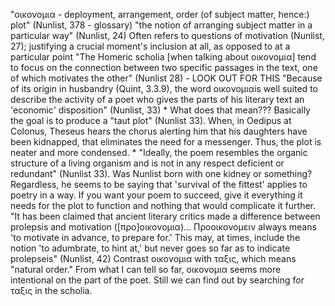 "οικονομια - deployment, arrangement, order (of subject matter, hence:) plot"  (Nunlist, 378 - glossary)
"the notion of arranging subject matter in a particular way" (Nunlist, 24)
Often refers to questions of motivation (Nunlist, 27); justifying a crucial moment's inclusion at all, as opposed to at a particular point
"The Homeric scholia [when talking about οικονομια] tend to focus on the connection between two specific passages in the text, one of which motivates the other" (Nunlist 28) - LOOK OUT FOR THIS
"Because of its origin in husbandry (Quint, 3.3.9), the word οικονομιαis well suited to describe the activity of a poet who gives the parts of his literary text an 'economic' disposition" (Nunlist, 33)
    * What does that mean??? Basically the goal is to produce a "taut plot" (Nunlist 33). When, in Oedipus at Colonus, Theseus hears the chorus alerting him that his daughters have been kidnapped, that eliminates the need for a messenger. Thus, the plot is neater and more condensed.
    * "Ideally, the poem resembles the organic structure of a living organism and is not in any respect deficient or redundant" (Nunlist 33). Was Nunlist born with one kidney or something? Regardless, he seems to be saying that 'survival of the fittest' applies to poetry in a way. If you want your poem to succeed, give it everything it needs for the plot to function and nothing that would complicate it further.
"It has been claimed that ancient literary critics made a difference between prolepsis and motivation ([προ]οικονομια)... Προοικονομειν always means 'to motivate in advance, to prepare for.' This may, at times, include the notion 'to adumbrate, to hint at,' but never goes so far as to indicate prolepseis" (Nunlist, 42)
Contrast οικονομια with ταξις, which means "natural order." From what I can tell so far, οικονομια seems more intentional on the part of the poet. Still we can find out by searching for ταξις in the scholia.
